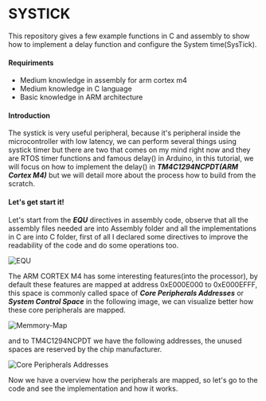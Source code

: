 # SYSTICK
This repository gives a few example functions in C and assembly to show how to implement a delay function and configure the System time(SysTick).

#### Requiriments

- Medium knowledge in assembly for arm cortex m4
- Medium knowledge in C language
- Basic knowledge in ARM architecture

#### Introduction

The systick is very useful peripheral, because it's peripheral inside the microcontroller with low latency, we can perform several things using systick timer but there are two that comes on my mind right now and they are RTOS timer functions and famous delay() in Arduino, in this tutorial, we will focus on how to implement the delay() in ***TM4C1294NCPDT(ARM Cortex M4)*** but we will detail more about the process how to build from the scratch.



#### Let's get start it!

Let's start from the ***EQU*** directives in assembly code, observe that all the assembly files needed are into Assembly folder and all the implementations in C are into C folder, first of all I declared some directives to improve the readability of the code and do some operations too.

![EQU](https://user-images.githubusercontent.com/48101913/88448541-ff842080-ce0c-11ea-8006-16e806b403cc.JPG)

The ARM CORTEX M4 has some interesting features(into the processor), by default these features are mapped at address 0xE000E000 to 0xE000EFFF, this space is commonly called space of ***Core Peripherals Addresses*** or ***System Control Space*** in the following image, we can visualize better how these core peripherals are mapped.

![Memmory-Map](https://user-images.githubusercontent.com/48101913/88449827-2a27a680-ce18-11ea-9aeb-c64620e11a45.JPG)

and to TM4C1294NCPDT we have the following addresses, the unused spaces are reserved by the chip manufacturer.

![Core Peripherals Addresses](https://user-images.githubusercontent.com/48101913/88450511-83de9f80-ce1d-11ea-9343-5ebc643492d4.JPG)

Now we have a overview how the peripherals are mapped, so let's go to the code and see the implementation and how it works.

